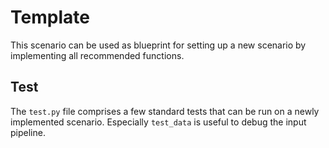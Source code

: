 # Template

This scenario can be used as blueprint for setting up a new scenario by implementing all recommended functions.

## Test

The `test.py` file comprises a few standard tests that can be run on a newly implemented scenario.
Especially `test_data` is useful to debug the input pipeline.